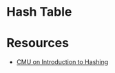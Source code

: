# Hash Table

# Resources

- [CMU on Introduction to Hashing](https://www.cs.cmu.edu/~guna/15-123S11/Lectures/Lecture17.pdf)
